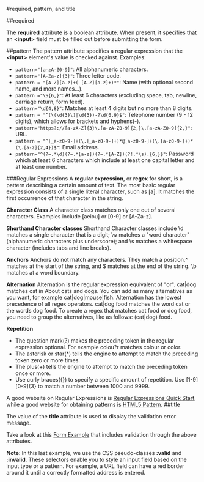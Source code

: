 
#required, pattern, and title

##required

The **required** attribute is a boolean attribute.
When present, it specifies that an **&lt;input&gt;** field must be filled out before submitting the form.

##pattern
The pattern attribute specifies a regular expression that the **&lt;input&gt;** element's value is checked against.
Examples:

- `pattern="[a-zA-Z0-9]"`: All alphanumeric characters.
- `pattern="[A-Za-z]{3}"`: Three letter code.
- `pattern = "[A-Z][a-z]+( [A-Z][a-z]+)*"`: Name (with optional second name, and more names...).
- `pattern ="\S{6,}"`: At least 6 characters (excluding space, tab, newline, carriage return, form feed).
- `pattern="\d{4,8}"`: Matches at least 4 digits but no more than 8 digits.
- `pattern = "^(\(\d{3}\)|\d{3})-?\d{6,9}$"`: Telephone number (9 - 12 digits), which allows for brackets and hyphens(-).
- `pattern="https?://[a-zA-Z]{3}\.[a-zA-Z0-9]{2,}\.[a-zA-Z0-9]{2,}"`: URL.
- `pattern = "^[_a-z0-9-]+(\.[_a-z0-9-]+)*@[a-z0-9-]+(\.[a-z0-9-]+)*(\.[a-z]{2,4})$"`: Email address.
- `pattern="^(?=.*\d)(?=.*[a-z])(?=.*[A-Z])(?!.*\s).{6,}$"`: Password which at least 6 characters which include at least one capital letter and at least one number.

###Regular Expressions
A **regular expression**, or **regex** for short, is a pattern describing a certain amount of text.
The most basic regular expression consists of a single literal character, such as [a].
It matches the first occurrence of that character in the string.

**Character Class**
A character class matches only one out of several characters. Examples include [aeiou] or [0-9] or [A-Za-z].

**Shorthand Character classes**
Shorthand Character classes include \d matches a single character that is a digit; \w matches a "word character" (alphanumeric characters plus underscore); and \s matches a whitespace character (includes tabs and line breaks).

**Anchors**
Anchors do not match any characters. They match a position.^ matches at the start of the string, and $ matches at the end of the string. \b matches at a word boundary.

**Alternation**
Alternation is the regular expression equivalent of "or". cat|dog matches cat in About cats and dogs. You can add as many alternatives as you want, for example cat|dog|mouse|fish.
Alternation has the lowest precedence of all regex operators. cat|dog food matches the word cat or the words dog food. To create a regex that matches cat food or dog food, you need to group the alternatives, like as follows: (cat|dog) food.

**Repetition**

- The question mark(?) makes the preceding token in the regular expression optional. For example colou?r matches colour or color.
- The asterisk or star(*) tells the engine to attempt to match the preceding token zero or more times.
- The plus(+) tells the engine to attempt to match the preceding token once or more.
- Use curly braces({}) to specify a specific amount of repetition. Use \[1-9][0-9]{3} to match a number between 1000 and 9999.

A good website on Regular Expressions is <a href="http://www.regular-expressions.info/quickstart.html" target="_blank">Regular Expressions Quick Start</a>, while
a good website for obtaining patterns is <a href="http://html5pattern.com" target="_blank">HTML5 Pattern</a>.
##title

The value of the **title** attribute is used to display the validation error message.

Take a look at this <a href = "archives/Class Htmls/ex1.html" target = "_blank">Form Example</a> that includes validation
through the above attributes.

**Note**: In this last example, we use the CSS pseudo-classes **:valid** and **:invalid**. These selectors enable you to
style an input field based on the input type or a pattern.
For example, a URL field can have a red border around it until a correctly formatted address is entered.
